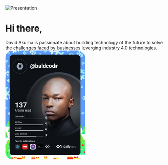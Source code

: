 ![Presentation](https://res.cloudinary.com/sl-asset/image/upload/v1607690906/david/IMG-20201021-WA0028_uarnvs.jpg)
# Hi there,

David Akuma is passionate about building technology of the future to solve the challenges faced by businesses leverging industry 4.0 technologies.
<a href="https://app.daily.dev/baldcodr"><img src="https://github.com/baldcodr/baldcodr/blob/master/devcard.svg" width="250" alt="David Akuma's Dev Card"/></a>
